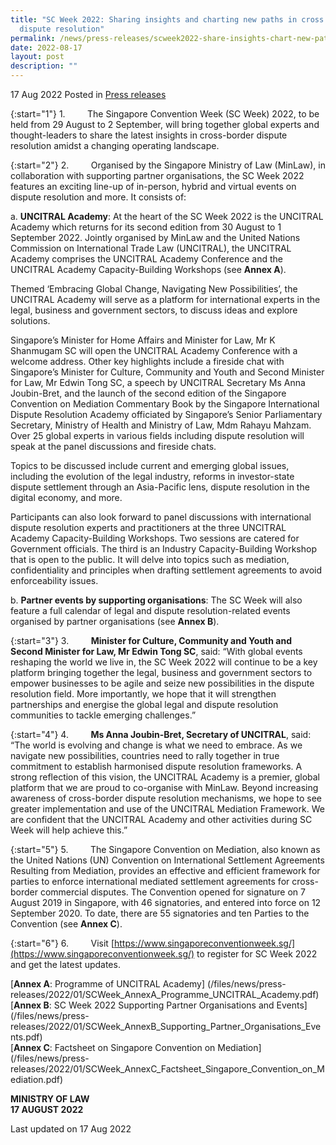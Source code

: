 ```yaml
---
title: "SC Week 2022: Sharing insights and charting new paths in cross border
  dispute resolution"
permalink: /news/press-releases/scweek2022-share-insights-chart-new-paths-cross-border-dispute-resolution
date: 2022-08-17
layout: post
description: ""
---
```

17 Aug 2022 Posted in [Press releases](/news/press-releases)

{:start="1"}
1.         The Singapore Convention Week (SC Week) 2022, to be held from 29 August to 2 September, will bring together global experts and thought-leaders to share the latest insights in cross-border dispute resolution amidst a changing operating landscape.

{:start="2"}
2.                  Organised by the Singapore Ministry of Law (MinLaw), in collaboration with supporting partner organisations, the SC Week 2022 features an exciting line-up of in-person, hybrid and virtual events on dispute resolution and more. It consists of:

a.	         **UNCITRAL Academy**: At the heart of the SC Week 2022 is the UNCITRAL Academy which returns for its second edition from 30 August to 1 September 2022. Jointly organised by MinLaw and the United Nations Commission on International Trade Law (UNCITRAL), the UNCITRAL Academy comprises the UNCITRAL Academy Conference and the UNCITRAL Academy Capacity-Building Workshops (see **Annex A**).<br>

Themed ‘Embracing Global Change, Navigating New Possibilities’, the UNCITRAL Academy will serve as a platform for international experts in the legal, business and government sectors, to discuss ideas and explore solutions.<br>

Singapore’s Minister for Home Affairs and Minister for Law, Mr K Shanmugam SC will open the UNCITRAL Academy Conference with a welcome address. Other key highlights include a fireside chat with Singapore’s Minister for Culture, Community and Youth and Second Minister for Law, Mr Edwin Tong SC, a speech by UNCITRAL Secretary Ms Anna Joubin-Bret, and the launch of the second edition of the Singapore Convention on Mediation Commentary Book by the Singapore International Dispute Resolution Academy officiated by Singapore’s Senior Parliamentary Secretary, Ministry of Health and Ministry of Law, Mdm Rahayu Mahzam. Over 25 global experts in various fields including dispute resolution will speak at the panel discussions and fireside chats.

Topics to be discussed include current and emerging global issues, including the evolution of the legal industry, reforms in investor-state dispute settlement through an Asia-Pacific lens, dispute resolution in the digital economy, and more.

Participants can also look forward to panel discussions with international dispute resolution experts and practitioners at the three UNCITRAL Academy Capacity-Building Workshops. Two sessions are catered for Government officials. The third is an Industry Capacity-Building Workshop that is open to the public. It will delve into topics such as mediation, confidentiality and principles when drafting settlement agreements to avoid enforceability issues.

b.	         **Partner events by supporting organisations**: The SC Week will also feature a full calendar of legal and dispute resolution-related events organised by partner organisations (see **Annex B**). 

{:start="3"}
3.                  **Minister for Culture, Community and Youth and Second Minister for Law, Mr Edwin Tong SC**, said: “With global events reshaping the world we live in, the SC Week 2022 will continue to be a key platform bringing together the legal, business and government sectors to empower businesses to be agile and seize new possibilities in the dispute resolution field. More importantly, we hope that it will strengthen partnerships and energise the global legal and dispute resolution communities to tackle emerging challenges.”

{:start="4"}
4.                  **Ms Anna Joubin-Bret, Secretary of UNCITRAL**, said: “The world is evolving and change is what we need to embrace. As we navigate new possibilities, countries need to rally together in true commitment to establish harmonised dispute resolution frameworks. A strong reflection of this vision, the UNCITRAL Academy is a premier, global platform that we are proud to co-organise with MinLaw. Beyond increasing awareness of cross-border dispute resolution mechanisms, we hope to see greater implementation and use of the UNCITRAL Mediation Framework. We are confident that the UNCITRAL Academy and other activities during SC Week will help achieve this.”

{:start="5"}
5.                  The Singapore Convention on Mediation, also known as the United Nations (UN) Convention on International Settlement Agreements Resulting from Mediation, provides an effective and efficient framework for parties to enforce international mediated settlement agreements for cross-border commercial disputes. The Convention opened for signature on 7 August 2019 in Singapore, with 46 signatories, and entered into force on 12 September 2020. To date, there are 55 signatories and ten Parties to the Convention (see **Annex C**).

{:start="6"}
6.                  Visit [https://www.singaporeconventionweek.sg/](https://www.singaporeconventionweek.sg/) to register for SC Week 2022 and get the latest updates.

[<b>Annex A</b>: Programme of UNCITRAL Academy] 
(/files/news/press-releases/2022/01/SCWeek_AnnexA_Programme_UNCITRAL_Academy.pdf)<br>
[<b>Annex B</b>: SC Week 2022 Supporting Partner Organisations and Events] 
(/files/news/press-releases/2022/01/SCWeek_AnnexB_Supporting_Partner_Organisations_Events.pdf)<br>
[<b>Annex C</b>: Factsheet on Singapore Convention on Mediation] 
(/files/news/press-releases/2022/01/SCWeek_AnnexC_Factsheet_Singapore_Convention_on_Mediation.pdf)<br>

**MINISTRY OF LAW**
<br>**17 AUGUST 2022**

<p class="right-side-updated">Last updated on 17 Aug 2022</p>